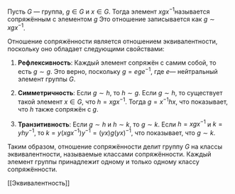 Пусть $G$ — группа, $g \in G$ и $x \in G$. Тогда элемент $xgx^{-1}$называется сопряжённым с элементом $g$ Это отношение записывается как $g \sim xgx^{-1}$.

Отношение сопряжённости является отношением эквивалентности, поскольку оно обладает следующими свойствами:

1. **Рефлексивность**: Каждый элемент сопряжён с самим собой, то есть $g \sim g$. Это верно, поскольку $g = ege^{-1}$, где $e$— нейтральный элемент группы $G$.

2. **Симметричность**: Если $g \sim h$, то $h \sim g$. Если $g \sim h$, то существует такой элемент $x \in G$, что $h = xgx^{-1}$. Тогда $g = x^{-1}hx$, что показывает, что $h$ также сопряжён с $g$.

3. **Транзитивность**: Если $g \sim h$ и $h \sim k$, то $g \sim k$. Если $h = xgx^{-1}$ и $k = yhy^{-1}$, то $k = y(xgx^{-1})y^{-1} = (yx)g(yx)^{-1}$, что показывает, что $g \sim k$.

Таким образом, отношение сопряжённости делит группу $G$ на классы эквивалентности, называемые классами сопряжённости. Каждый элемент группы принадлежит одному и только одному классу сопряжённости.

[[Эквивалентность]]